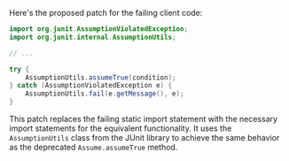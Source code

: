 Here's the proposed patch for the failing client code:

```java
import org.junit.AssumptionViolatedException;
import org.junit.internal.AssumptionUtils;

// ...

try {
    AssumptionUtils.assumeTrue(condition);
} catch (AssumptionViolatedException e) {
    AssumptionUtils.fail(e.getMessage(), e);
}
```

This patch replaces the failing static import statement with the necessary import statements for the equivalent functionality. It uses the `AssumptionUtils` class from the JUnit library to achieve the same behavior as the deprecated `Assume.assumeTrue` method.